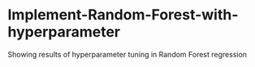 # Implement-Random-Forest-with-hyperparameter
Showing results of hyperparameter tuning in Random Forest regression
